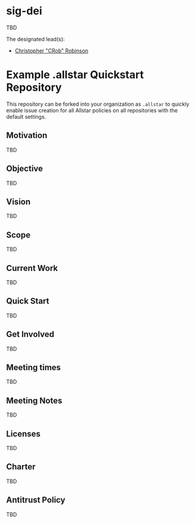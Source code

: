 # sig-dei

TBD

The designated lead(s):
- [Christopher "CRob" Robinson](https://github.com/SecurityCRob)

# Example .allstar Quickstart Repository

This repository can be forked into your organization as `.allstar` to quickly
enable issue creation for all Allstar policies on all repositories with the
default settings.

## Motivation

TBD

## Objective

TBD

## Vision

TBD

## Scope

TBD

## Current Work

TBD

## Quick Start

TBD

## Get Involved

TBD

## Meeting times

TBD

## Meeting Notes

TBD

## Licenses

TBD

## Charter

TBD

## Antitrust Policy

TBD